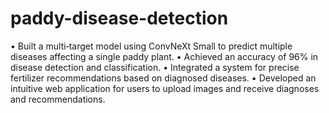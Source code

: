 # paddy-disease-detection

• Built a multi‑target model using ConvNeXt Small to predict multiple
diseases affecting a single paddy plant.
• Achieved an accuracy of 96% in disease detection and classification.
• Integrated a system for precise fertilizer recommendations based on
diagnosed diseases.
• Developed an intuitive web application for users to upload images
and receive diagnoses and recommendations.

